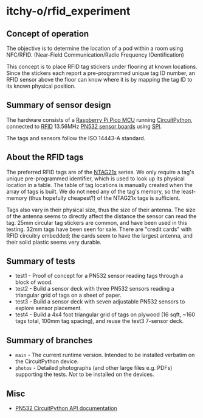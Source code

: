 # itchy-o/rfid_experiment

## Concept of operation
The objective is to determine the location of a pod within a room using NFC/RFID.
(Near-Field Communication/Radio Frequency IDentification)

This concept is to place RFID tag stickers under flooring at known locations.
Since the stickers each report a pre-programmed unique tag ID number, an RFID sensor above the floor
can know where it is by mapping the tag ID to its known physical position.

## Summary of sensor design
The hardware consists of a
[Raspberry Pi Pico MCU](https://www.raspberrypi.com/products/raspberry-pi-pico/)
running
[CircuitPython](https://circuitpython.org/),
connected to
[RFID](https://en.wikipedia.org/wiki/Radio-frequency_identification)
13.56MHz
[PN532 sensor boards](https://www.ebay.com/sch/i.html?_nkw=pn532)
using
[SPI](https://en.wikipedia.org/wiki/Serial_Peripheral_Interface).

The tags and sensors follow the ISO 14443-A standard.

## About the RFID tags
The preferred RFID tags are of the
[NTAG21x](https://www.nxp.com/products/rfid-nfc/nfc-hf/ntag-for-tags-and-labels/ntag-213-215-216-nfc-forum-type-2-tag-compliant-ic-with-144-504-888-bytes-user-memory:NTAG213_215_216)
series.
We only require a tag's unique pre-programmed identifier, which is used to look up its physical location in a table.
The table of tag locations is manually created when the array of tags is built.
We do not need any of the tag's memory, so the least-memory (thus hopefully cheapest?) of the NTAG21x tags is sufficient.

Tags also vary in their physical size, thus the size of their antenna.
The size of the antenna seems to directly affect the distance the sensor can read the tag.
25mm circular tag stickers are common, and have been used in this testing.
32mm tags have been seen for sale.
There are "credit cards" with RFID circuitry embedded; the cards seem to have the largest antenna, and their solid plastic seems very durable.

## Summary of tests
- test1 - Proof of concept for a PN532 sensor reading tags through a block of wood.
- test2 - Build a sensor deck with three PN532 sensors reading a triangular grid of tags on a sheet of paper.
- test3 - Build a sensor deck with seven adjustable PN532 sensors to explore sensor placement.
- test4 - Build a 4x4 foot triangular grid of tags on plywood (16 sqft, ~160 tags total, 100mm tag spacing), and reuse the test3 7-sensor deck.

## Summary of branches
- `main` - The current runtime version.  Intended to be installed verbatim on the CircuitPython device.
- `photos` - Detailed photographs (and other large files e.g. PDFs) supporting the tests.  _Not_ to be installed on the devices.

## Misc
- [PN532 CircuitPython API documentation](https://docs.circuitpython.org/projects/pn532/en/latest/api.html)
